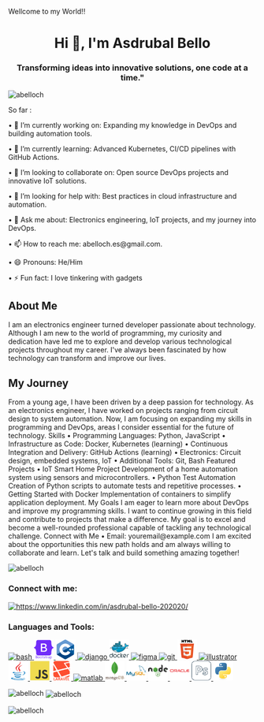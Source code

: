 Wellcome to my World!!
<h1 align="center">Hi 👋, I'm Asdrubal Bello</h1>
<h3 align="center">Transforming ideas into innovative solutions, one code at a time."</h3>

<p align="left"> <img src="https://komarev.com/ghpvc/?username=abelloch&label=Profile%20views&color=0e75b6&style=flat" alt="abelloch" /> </p>

<p align="left"> So far : </p>
<p align="left">•	🔭 I’m currently working on: Expanding my knowledge in DevOps and building automation tools.</p>
<p align="left">•	🌱 I’m currently learning: Advanced Kubernetes, CI/CD pipelines with GitHub Actions.</p>
<p align="left">•	👯 I’m looking to collaborate on: Open source DevOps projects and innovative IoT solutions.</p>
<p align="left">•	🤔 I’m looking for help with: Best practices in cloud infrastructure and automation.</p>
<p align="left">•	💬 Ask me about: Electronics engineering, IoT projects, and my journey into DevOps.</p>
<p align="left">•	📫 How to reach me: abelloch.es@gmail.com.</p>
<p align="left">•	😄 Pronouns: He/Him</p>
<p align="left">•	⚡ Fun fact: I love tinkering with gadgets</p> 
<h2>About Me</h2>
I am an electronics engineer turned developer passionate about technology. Although I am new to the world of programming, my curiosity and dedication have led me to explore and develop various technological projects throughout my career. I've always been fascinated by how technology can transform and improve our lives.
<h2>My Journey</h2>
From a young age, I have been driven by a deep passion for technology. As an electronics engineer, I have worked on projects ranging from circuit design to system automation. Now, I am focusing on expanding my skills in programming and DevOps, areas I consider essential for the future of technology.
Skills
•	Programming Languages: Python, JavaScript
•	Infrastructure as Code: Docker, Kubernetes (learning)
•	Continuous Integration and Delivery: GitHub Actions (learning)
•	Electronics: Circuit design, embedded systems, IoT
•	Additional Tools: Git, Bash
Featured Projects
•	IoT Smart Home Project Development of a home automation system using sensors and microcontrollers.
•	Python Test Automation Creation of Python scripts to automate tests and repetitive processes.
•	Getting Started with Docker Implementation of containers to simplify application deployment.
My Goals
I am eager to learn more about DevOps and improve my programming skills. I want to continue growing in this field and contribute to projects that make a difference. My goal is to excel and become a well-rounded professional capable of tackling any technological challenge.
Connect with Me
•	Email: youremail@example.com
I am excited about the opportunities this new path holds and am always willing to collaborate and learn. Let's talk and build something amazing together!





<p align="left"> <img src="https://komarev.com/ghpvc/?username=abelloch&label=Profile%20views&color=0e75b6&style=flat" alt="abelloch" /> </p>

<h3 align="left">Connect with me:</h3>
<p align="left">
<a href="https://linkedin.com/in/https://www.linkedin.com/in/asdrubal-bello-202020/" target="blank"><img align="center" src="https://raw.githubusercontent.com/rahuldkjain/github-profile-readme-generator/master/src/images/icons/Social/linked-in-alt.svg" alt="https://www.linkedin.com/in/asdrubal-bello-202020/" height="30" width="40" /></a>
</p>

<h3 align="left">Languages and Tools:</h3>
<p align="left"> <a href="https://www.gnu.org/software/bash/" target="_blank" rel="noreferrer"> <img src="https://www.vectorlogo.zone/logos/gnu_bash/gnu_bash-icon.svg" alt="bash" width="40" height="40"/> </a> <a href="https://getbootstrap.com" target="_blank" rel="noreferrer"> <img src="https://raw.githubusercontent.com/devicons/devicon/master/icons/bootstrap/bootstrap-plain-wordmark.svg" alt="bootstrap" width="40" height="40"/> </a> <a href="https://www.w3schools.com/cpp/" target="_blank" rel="noreferrer"> <img src="https://raw.githubusercontent.com/devicons/devicon/master/icons/cplusplus/cplusplus-original.svg" alt="cplusplus" width="40" height="40"/> </a> <a href="https://www.djangoproject.com/" target="_blank" rel="noreferrer"> <img src="https://cdn.worldvectorlogo.com/logos/django.svg" alt="django" width="40" height="40"/> </a> <a href="https://www.docker.com/" target="_blank" rel="noreferrer"> <img src="https://raw.githubusercontent.com/devicons/devicon/master/icons/docker/docker-original-wordmark.svg" alt="docker" width="40" height="40"/> </a> <a href="https://www.figma.com/" target="_blank" rel="noreferrer"> <img src="https://www.vectorlogo.zone/logos/figma/figma-icon.svg" alt="figma" width="40" height="40"/> </a> <a href="https://git-scm.com/" target="_blank" rel="noreferrer"> <img src="https://www.vectorlogo.zone/logos/git-scm/git-scm-icon.svg" alt="git" width="40" height="40"/> </a> <a href="https://www.w3.org/html/" target="_blank" rel="noreferrer"> <img src="https://raw.githubusercontent.com/devicons/devicon/master/icons/html5/html5-original-wordmark.svg" alt="html5" width="40" height="40"/> </a> <a href="https://www.adobe.com/in/products/illustrator.html" target="_blank" rel="noreferrer"> <img src="https://www.vectorlogo.zone/logos/adobe_illustrator/adobe_illustrator-icon.svg" alt="illustrator" width="40" height="40"/> </a> <a href="https://www.java.com" target="_blank" rel="noreferrer"> <img src="https://raw.githubusercontent.com/devicons/devicon/master/icons/java/java-original.svg" alt="java" width="40" height="40"/> </a> <a href="https://developer.mozilla.org/en-US/docs/Web/JavaScript" target="_blank" rel="noreferrer"> <img src="https://raw.githubusercontent.com/devicons/devicon/master/icons/javascript/javascript-original.svg" alt="javascript" width="40" height="40"/> </a> <a href="https://laravel.com/" target="_blank" rel="noreferrer"> <img src="https://raw.githubusercontent.com/devicons/devicon/master/icons/laravel/laravel-plain-wordmark.svg" alt="laravel" width="40" height="40"/> </a> <a href="https://www.mathworks.com/" target="_blank" rel="noreferrer"> <img src="https://upload.wikimedia.org/wikipedia/commons/2/21/Matlab_Logo.png" alt="matlab" width="40" height="40"/> </a> <a href="https://www.mongodb.com/" target="_blank" rel="noreferrer"> <img src="https://raw.githubusercontent.com/devicons/devicon/master/icons/mongodb/mongodb-original-wordmark.svg" alt="mongodb" width="40" height="40"/> </a> <a href="https://www.mysql.com/" target="_blank" rel="noreferrer"> <img src="https://raw.githubusercontent.com/devicons/devicon/master/icons/mysql/mysql-original-wordmark.svg" alt="mysql" width="40" height="40"/> </a> <a href="https://nodejs.org" target="_blank" rel="noreferrer"> <img src="https://raw.githubusercontent.com/devicons/devicon/master/icons/nodejs/nodejs-original-wordmark.svg" alt="nodejs" width="40" height="40"/> </a> <a href="https://www.oracle.com/" target="_blank" rel="noreferrer"> <img src="https://raw.githubusercontent.com/devicons/devicon/master/icons/oracle/oracle-original.svg" alt="oracle" width="40" height="40"/> </a> <a href="https://www.photoshop.com/en" target="_blank" rel="noreferrer"> <img src="https://raw.githubusercontent.com/devicons/devicon/master/icons/photoshop/photoshop-line.svg" alt="photoshop" width="40" height="40"/> </a> <a href="https://www.python.org" target="_blank" rel="noreferrer"> <img src="https://raw.githubusercontent.com/devicons/devicon/master/icons/python/python-original.svg" alt="python" width="40" height="40"/> </a> </p>

<p><img align="left" src="https://github-readme-stats.vercel.app/api/top-langs?username=abelloch&show_icons=true&locale=en&layout=compact" alt="abelloch" /></p>

<p>&nbsp;<img align="center" src="https://github-readme-stats.vercel.app/api?username=abelloch&show_icons=true&locale=en" alt="abelloch" /></p>

<p><img align="center" src="https://github-readme-streak-stats.herokuapp.com/?user=abelloch&" alt="abelloch" /></p>
